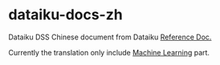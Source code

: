 # dataiku-docs-zh
Dataiku DSS Chinese document from Dataiku [Reference Doc.](https://doc.dataiku.com/dss/latest/)

Currently the translation only include [Machine Learning](https://doc.dataiku.com/dss/latest/machine_learning/index.html) part.